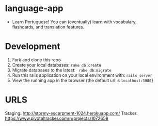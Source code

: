 language-app
============
+ Learn Portuguese! You can (eventually) learn with vocabulary, flashcards, and translation features.

Development
===========
1. Fork and clone this repo
1. Create your local databases: <code>rake db:create</code>
1. Migrate databases to the latest: <code> rake db:migrate</code>
1. Run this rails application on your local environment with: <code>rails server</code>
1. View the running app in the browser (the default url is <code>localhost:3000</code>}

URLS
====
Staging: http://stormy-escarpment-1024.herokuapp.com/
Tracker: https://www.pivotaltracker.com/n/projects/1072658
